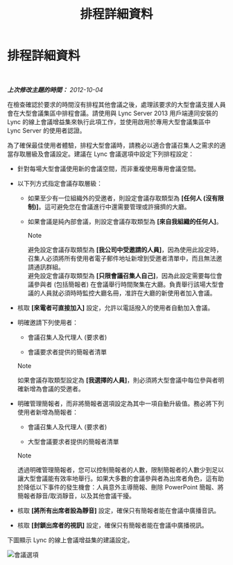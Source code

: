 ﻿---
title: 排程詳細資料
TOCTitle: 排程詳細資料
ms:assetid: 39ca6fff-2c15-4347-9f1f-6c8687a39a49
ms:mtpsurl: https://technet.microsoft.com/zh-tw/library/JJ204823(v=OCS.15)
ms:contentKeyID: 49290629
ms.date: 08/10/2015
mtps_version: v=OCS.15
ms.translationtype: HT
---

# 排程詳細資料

 

_**上次修改主題的時間：** 2012-10-04_

在檢查確認於要求的時間沒有排程其他會議之後，處理該要求的大型會議支援人員會在大型會議集區中排程會議。請使用與 Lync Server 2013 用戶端連同安裝的 Lync 的線上會議增益集來執行此項工作，並使用啟用於專用大型會議集區中 Lync Server 的使用者認證。

為了確保最佳使用者體驗，排程大型會議時，請務必以適合會議召集人之需求的適當存取層級及會議設定。建議在 Lync 會議選項中設定下列排程設定：

  - 針對每場大型會議使用新的會議空間，而非重複使用專用會議空間。

  - 以下列方式指定會議存取層級：
    
      - 如果至少有一位組織外的受邀者，則設定會議存取類型為 **\[任何人 (沒有限制)\]**。這可避免您在會議進行中還需要管理或許擁擠的大廳。
    
      - 如果會議是純內部會議，則設定會議存取類型為 **\[來自我組織的任何人\]**。
        
        > [!NOTE]  
        > 避免設定會議存取類型為 <strong>[我公司中受邀請的人員]</strong>，因為使用此設定時，召集人必須將所有使用者電子郵件地址新增到受邀者清單中，而且無法邀請通訊群組。<br />
        > 避免設定會議存取類型為 <strong>[只限會議召集人自己]</strong>，因為此設定需要每位會議參與者 (包括簡報者) 在會議舉行時間聚集在大廳。負責舉行該場大型會議的人員就必須時時監控大廳名冊，准許在大廳的新使用者加入會議。


  - 核取 **\[來電者可直接加入\]** 設定，允許以電話撥入的使用者自動加入會議。

  - 明確邀請下列使用者：
    
      - 會議召集人及代理人 (要求者)
    
      - 會議要求者提供的簡報者清單
    
    > [!NOTE]  
    > 如果會議存取類型設定為 <strong>[我選擇的人員]</strong>，則必須將大型會議中每位參與者明確新增為會議的受邀者。
    


  - 明確管理簡報者，而非將簡報者選項設定為其中一項自動升級值。務必將下列使用者新增為簡報者：
    
      - 會議召集人及代理人 (要求者)
    
      - 大型會議要求者提供的簡報者清單
    
    > [!NOTE]  
    > 透過明確管理簡報者，您可以控制簡報者的人數，限制簡報者的人數少到足以讓大型會議能有效率地舉行。如果大多數的會議參與者為出席者角色，這有助於降低以下事件的發生機會：人員意外主導簡報、刪除 PowerPoint 簡報、將簡報者靜音/取消靜音，以及其他會議干擾。
    


  - 核取 **\[將所有出席者設為靜音\]** 設定，確保只有簡報者能在會議中廣播音訊。

  - 核取 **\[封鎖出席者的視訊\]** 設定，確保只有簡報者能在會議中廣播視訊。

下圖顯示 Lync 的線上會議增益集的建議設定。

![會議選項](images/JJ204823.54e4e70d-06b0-45cd-8d94-bab649cd5dc0(OCS.15).jpg "會議選項")

